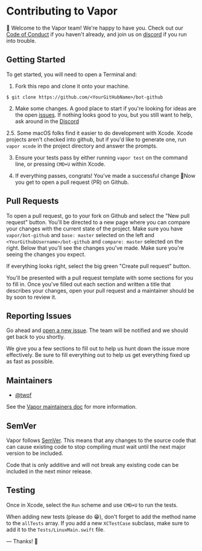 # Contributing to Vapor

👋 Welcome to the Vapor team! We're happy to have you. Check out our 
[Code of Conduct](https://github.com/vapor/vapor/blob/master/Docs/code_of_conduct.md) if you haven't already, and 
join us on [discord](https://vapor.team) if you run into trouble.

## Getting Started

To get started, you will need to open a Terminal and:

1. Fork this repo and clone it onto your machine.
```
$ git clone https://github.com/<YourGitHubName>/bot-github
```
2. Make some changes. A good place to start if you're looking for ideas are the open 
[issues](https://github.com/vapor/bot-github/issues). If nothing looks good to you, but you still want
to help, ask around in the [Discord](https://vapor.team)

2.5. Some macOS folks find it easier to do development with Xcode. Xcode projects aren't checked into
github, but if you'd like to generate one, run `vapor xcode` in the project directory and answer the
prompts.

3. Ensure your tests pass by either running `vapor test` on the command line, or pressing `CMD+U` 
within Xcode.

4. If everything passes, congrats! You've made a successful change 🎉Now you get to open a pull request
(PR) on Github.


## Pull Requests

To open a pull request, go to your fork on Github and select the "New pull request" button. You'll be
directed to a new page where you can compare your changes with the current state of the project. Make
sure you have `vapor/bot-github` and `base: master` selected on the left and `<YourGithubUsername>/bot-github`
and `compare: master` selected on the right. Below that you'll see the changes you've made. Make sure
you're seeing the changes you expect.

If everything looks right, select the big green "Create pull request" button.

You'll be presented with a pull request template with some sections for you to fill in. Once you've 
filled out each section and written a title that describes your changes, open your pull request and a
maintainer should be by soon to review it.

## Reporting Issues
	
Go ahead and [open a new issue](https://github.com/vapor/bot-github/issues/new). The team will be notified
and we should get back to you shortly.
	
We give you a few sections to fill out to help us hunt down the issue more effectively. Be sure to fill
everything out to help us get everything fixed up as fast as possible.

## Maintainers

- [@twof](https://github.com/twof)

See the [Vapor maintainers doc](https://github.com/vapor/vapor/blob/master/Docs/maintainers.md) for more information.

## SemVer

Vapor follows [SemVer](https://semver.org). This means that any changes to the source code that can cause
existing code to stop compiling _must_ wait until the next major version to be included. 

Code that is only additive and will not break any existing code can be included in the next minor release.

## Testing

Once in Xcode, select the `Run` scheme and use `CMD+U` to run the tests.

When adding new tests (please do 😁), don't forget to add the method name to the `allTests` array. 
If you add a new `XCTestCase` subclass, make sure to add it to the `Tests/LinuxMain.swift` file.


&mdash; Thanks! 🙌
